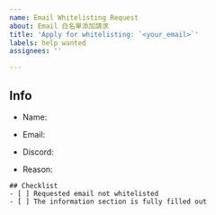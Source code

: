 ```yaml
---
name: Email Whitelisting Request
about: Email 白名單添加請求
title: 'Apply for whitelisting: `<your_email>`'
labels: help wanted
assignees: ''

---
```


## Info
<!--- 名稱 --->
* Name: 
<!--- 電子郵箱 --->
* Email: 
<!--- Discord 帳號 --->
* Discord: 
<!--- 申請原因 --->
* Reason: 

<!---
核對:
* 確認欲申請的電子郵件未在白名單內列出
* 資料填寫完整
--->

```[tasklist]
## Checklist
- [ ] Requested email not whitelisted
- [ ] The information section is fully filled out
```
